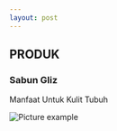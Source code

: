 ```yaml
---
layout: post
---
```


## PRODUK

### Sabun Gliz
Manfaat Untuk Kulit Tubuh

![Picture example](http://www.flazgliz.com/images/produk2.jpg)

